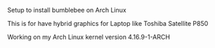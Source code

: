 
Setup to install bumblebee on Arch Linux

This is for have hybrid graphics for Laptop like Toshiba Satellite P850

Working on my Arch Linux kernel version 4.16.9-1-ARCH
